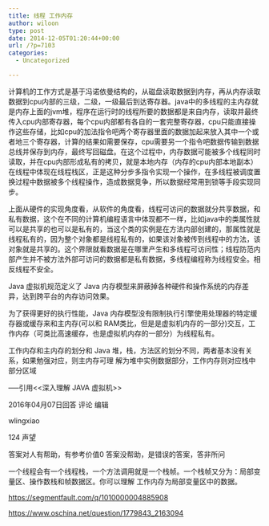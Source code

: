 ```yaml
---
title: 线程 工作内存
author: wiloon
type: post
date: 2014-12-05T01:20:44+00:00
url: /?p=7103
categories:
  - Uncategorized

---
```

计算机的工作方式是基于冯诺依曼结构的，从磁盘读取数据到内存，再从内存读取数据到cpu内部的三级，二级，一级最后到达寄存器。java中的多线程的主内存就是内存上面的jvm堆，程序在运行时的线程所要的数据都是来自内存，读取并最终传入cpu内部寄存器，每个cpu内部都有各自的一套完整寄存器，cpu只能直接操作这些存储，比如cpu的加法指令吧两个寄存器里面的数据加起来放入其中一个或者地三个寄存器，计算的结果如需要保存，cpu需要另一个指令吧数据传输到数据总线并保存到内存，最终写回磁盘。在这个过程中，内存数据可能被多个线程同时读取，并在cpu内部形成私有的拷贝，就是本地内存（内存的cpu内部本地副本）在线程中体现在线程栈区，正是这种分步多指令实现一个操作，在多线程被调度置换过程中数据被多个线程操作，造成数据竞争，所以数据经常用到锁等手段实现同步。
      
上面从硬件的实现角度看，从软件的角度看，线程可访问的数据就分共享数据，和私有数据，这个在不同的计算机编程语言中体现都不一样，比如java中的类属性就可以是共享的也可以是私有的，当这个类的实例是在方法内部创建的，那属性就是线程私有的，因为整个对象都是线程私有的，如果该对象被传到线程中的方法，该对象就是共享的。这个界限就看数据是在哪里产生和多线程可访问性；线程防范内部产生并不被方法外部可访问的数据都是私有数据，多线程编程称为线程安全。相反线程不安全。

Java 虚拟机规范定义了 Java 内存模型来屏蔽掉各种硬件和操作系统的内存差异，达到跨平台的内存访问效果。
  
为了获得更好的执行性能，Java 内存模型没有限制执行引擎使用处理器的特定缓存器或缓存来和主内存(可以和 RAM类比，但是是虚拟机内存的一部分)交互，工作内存（可类比高速缓存，也是虚拟机内存的一部分）为线程私有。
  
工作内存和主内存的划分和 Java 堆，栈，方法区的划分不同，两者基本没有关系，如果勉强对应，则主内存可理 解为堆中实例数据部分，工作内存则对应栈中部分区域
  
&#8212;&#8211;引用<<深入理解 JAVA 虚拟机>>
  
2016年04月07日回答 评论 编辑

wlingxiao
  
124 声望
  
答案对人有帮助，有参考价值0 答案没帮助，是错误的答案，答非所问
  
一个线程会有一个线程栈，一个方法调用就是一个栈帧。一个栈帧又分为：局部变量区、操作数栈和帧数据区。你可以理解 工作内存为局部变量区中的数据。

https://segmentfault.com/q/1010000004885908
  
https://www.oschina.net/question/1779843_2163094
